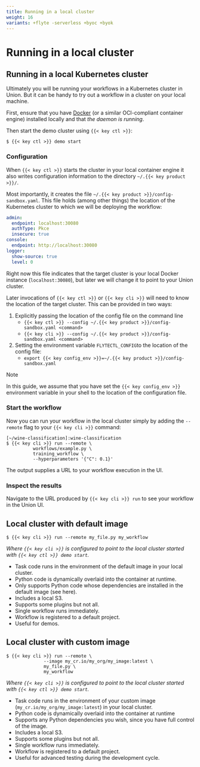 ```yaml
---
title: Running in a local cluster
weight: 16
variants: +flyte -serverless +byoc +byok
---
```


# Running in a local cluster

## Running in a local Kubernetes cluster

Ultimately you will be running your workflows in a Kubernetes cluster in Union. But it can be handy to try out a workflow in a cluster on your local machine.

First, ensure that you have [Docker](https://www.docker.com/products/docker-desktop/) (or a similar OCI-compliant container engine) installed locally and that _the daemon is running_.

Then start the demo cluster using `{{< key ctl >}}`:

```shell
$ {{< key ctl >}} demo start
```

### Configuration

When `{{< key ctl >}}` starts the cluster in your local container engine it also writes configuration information to the directory `~/.{{< key product >}}/`.

Most importantly, it creates the file `~/.{{< key product >}}/config-sandbox.yaml`. This file holds (among other things) the location of the Kubernetes cluster to which we will be deploying the workflow:

```yaml
admin:
  endpoint: localhost:30080
  authType: Pkce
  insecure: true
console:
  endpoint: http://localhost:30080
logger:
  show-source: true
  level: 0
```

Right now this file indicates that the target cluster is your local Docker instance (`localhost:30080`), but later we will change it to point to your Union cluster.

Later invocations of `{{< key ctl >}}` or `{{< key cli >}}` will need to know the location of the target cluster. This can be provided in two ways:

1. Explicitly passing the location of the config file on the command line
   * `{{< key ctl >}} --config ~/.{{< key product >}}/config-sandbox.yaml <command>`
   * `{{< key cli >}} --config ~/.{{< key product >}}/config-sandbox.yaml <command>`
2. Setting the environment variable `FLYTECTL_CONFIG`to the location of the config file:
   * `export {{< key config_env >}}=~/.{{< key product >}}/config-sandbox.yaml`

> [!NOTE]
> In this guide, we assume that you have set the `{{< key config_env >}}` environment variable in your shell to the location of the configuration file.

### Start the workflow

Now you can run your workflow in the local cluster simply by adding the `--remote` flag to your `{{< key cli >}}` command:

```shell
[~/wine-classification]:wine-classification
$ {{< key cli >}} run --remote \
          workflows/example.py \
          training_workflow \
          --hyperparameters '{"C": 0.1}'
```

The output supplies a URL to your workflow execution in the UI.

### Inspect the results

Navigate to the URL produced by `{{< key cli >}} run` to see your workflow in the Union UI.

## Local cluster with default image

```shell
$ {{< key cli >}} run --remote my_file.py my_workflow
```

_Where `{{< key cli >}}` is configured to point to the local cluster started with `{{< key ctl >}} demo start`._

* Task code runs in the environment of the default image in your local cluster.
* Python code is dynamically overlaid into the container at runtime.
* Only supports Python code whose dependencies are installed in the default image (see here).
* Includes a local S3.
* Supports some plugins but not all.
* Single workflow runs immediately.
* Workflow is registered to a default project.
* Useful for demos.

## Local cluster with custom image

```shell
$ {{< key cli >}} run --remote \
              --image my_cr.io/my_org/my_image:latest \
              my_file.py \
              my_workflow
```

_Where `{{< key cli >}}` is configured to point to the local cluster started with `{{< key ctl >}} demo start`._

* Task code runs in the environment of your custom image (`my_cr.io/my_org/my_image:latest`) in your local cluster.
* Python code is dynamically overlaid into the container at runtime
* Supports any Python dependencies you wish, since you have full control of the image.
* Includes a local S3.
* Supports some plugins but not all.
* Single workflow runs immediately.
* Workflow is registered to a default project.
* Useful for advanced testing during the development cycle.